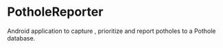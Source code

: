 # PotholeReporter

Android application to capture , prioritize and report potholes to a Pothole database.
